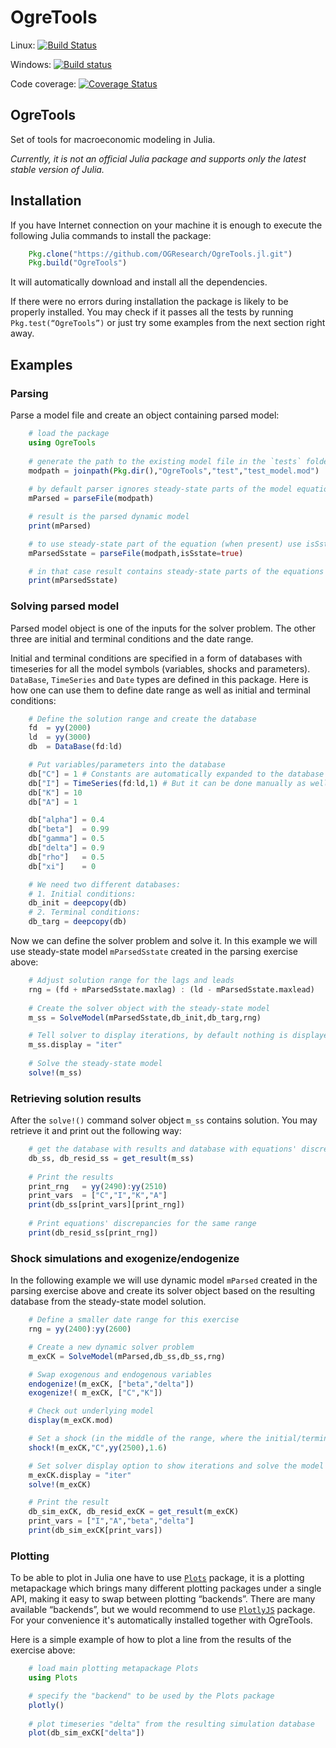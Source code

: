 # OgreTools

Linux: [![Build Status](https://travis-ci.org/OGResearch/OgreTools.jl.svg?branch=master)](https://travis-ci.org/OGResearch/OgreTools.jl)

Windows: [![Build status](https://ci.appveyor.com/api/projects/status/2lvl209gtd0mw184?svg=true)](https://ci.appveyor.com/project/OGR/ogretools-jl)

Code coverage: [![Coverage Status](https://coveralls.io/repos/github/OGResearch/OgreTools.jl/badge.svg?branch=master)](https://coveralls.io/github/OGResearch/OgreTools.jl?branch=master)

## OgreTools

Set of tools for macroeconomic modeling in Julia. 

_Currently, it is not an official Julia package and supports only the latest stable version of Julia._

## Installation

If you have Internet connection on your machine it is enough to execute the following Julia commands to install the package:

```jl
    Pkg.clone("https://github.com/OGResearch/OgreTools.jl.git")
    Pkg.build("OgreTools")
```

It will automatically download and install all the dependencies.

If there were no errors during installation the package is likely to be properly installed. You may check if it passes all the tests by running `Pkg.test(“OgreTools”)` or just try some examples from the next section right away.

## Examples

### Parsing

Parse a model file and create an object containing parsed model:

```jl
    # load the package
    using OgreTools
    
    # generate the path to the existing model file in the `tests` folder
    modpath = joinpath(Pkg.dir(),"OgreTools","test","test_model.mod")
    
    # by default parser ignores steady-state parts of the model equations
    mParsed = parseFile(modpath)

    # result is the parsed dynamic model
    print(mParsed)

    # to use steady-state part of the equation (when present) use isSstate option
    mParsedSstate = parseFile(modpath,isSstate=true)

    # in that case result contains steady-state parts of the equations 
    print(mParsedSstate)
```
### Solving parsed model

Parsed model object is one of the inputs for the solver problem. The other three are initial and terminal conditions and the date range.

Initial and terminal conditions are specified in a form of databases with timeseries for all the model symbols (variables, shocks and parameters). `DataBase`, `TimeSeries` and `Date` types are defined in this package. Here is how one can use them to define date range as well as initial and terminal conditions:

```jl
    # Define the solution range and create the database
    fd  = yy(2000)
    ld  = yy(3000)
    db  = DataBase(fd:ld)

    # Put variables/parameters into the database
    db["C"] = 1 # Constants are automatically expanded to the database range
    db["I"] = TimeSeries(fd:ld,1) # But it can be done manually as well
    db["K"] = 10
    db["A"] = 1

    db["alpha"] = 0.4
    db["beta"]  = 0.99
    db["gamma"] = 0.5
    db["delta"] = 0.9
    db["rho"]   = 0.5
    db["xi"]    = 0

    # We need two different databases:
    # 1. Initial conditions:
    db_init = deepcopy(db)
    # 2. Terminal conditions:
    db_targ = deepcopy(db)
```

Now we can define the solver problem and solve it. In this example we will use steady-state model `mParsedSstate` created in the parsing exercise above:

```jl
    # Adjust solution range for the lags and leads
    rng = (fd + mParsedSstate.maxlag) : (ld - mParsedSstate.maxlead)
    
    # Create the solver object with the steady-state model
    m_ss = SolveModel(mParsedSstate,db_init,db_targ,rng)

    # Tell solver to display iterations, by default nothing is displayed
    m_ss.display = "iter" 
    
    # Solve the steady-state model
    solve!(m_ss)
```

### Retrieving solution results

After the `solve!()` command solver object `m_ss` contains solution. You may retrieve it and print out the following way:

```jl
    # get the database with results and database with equations' discrepancies
    db_ss, db_resid_ss = get_result(m_ss)
    
    # Print the results
    print_rng   = yy(2490):yy(2510)
    print_vars  = ["C","I","K","A"]
    print(db_ss[print_vars][print_rng])
    
    # Print equations' discrepancies for the same range
    print(db_resid_ss[print_rng])
```

### Shock simulations and exogenize/endogenize

In the following example we will use dynamic model `mParsed` created in the parsing exercise above and create its solver object based on the resulting database from the steady-state model solution.

```jl
    # Define a smaller date range for this exercise
    rng = yy(2400):yy(2600)

    # Create a new dynamic solver problem
    m_exCK = SolveModel(mParsed,db_ss,db_ss,rng)

    # Swap exogenous and endogenous variables
    endogenize!(m_exCK, ["beta","delta"])
    exogenize!( m_exCK, ["C","K"])

    # Check out underlying model
    display(m_exCK.mod)

    # Set a shock (in the middle of the range, where the initial/terminal conditions are in steady-state)
    shock!(m_exCK,"C",yy(2500),1.6)

    # Set solver display option to show iterations and solve the model
    m_exCK.display = "iter"
    solve!(m_exCK)

    # Print the result
    db_sim_exCK, db_resid_exCK = get_result(m_exCK)
    print_vars = ["I","A","beta","delta"]
    print(db_sim_exCK[print_vars])
```

### Plotting

To be able to plot in Julia one have to use [`Plots`](https://github.com/JuliaPlots/Plots.jl) package, it is a plotting metapackage which brings many different plotting packages under a single API, making it easy to swap between plotting “backends”. There are many available “backends”, but we would recommend to use [`PlotlyJS`](https://github.com/sglyon/PlotlyJS.jl) package. For your convenience it's automatically installed together with OgreTools.

Here is a simple example of how to plot a line from the results of the exercise above:

```jl
    # load main plotting metapackage Plots
    using Plots

    # specify the "backend" to be used by the Plots package
    plotly()
    
    # plot timeseries "delta" from the resulting simulation database
    plot(db_sim_exCK["delta"])
```

